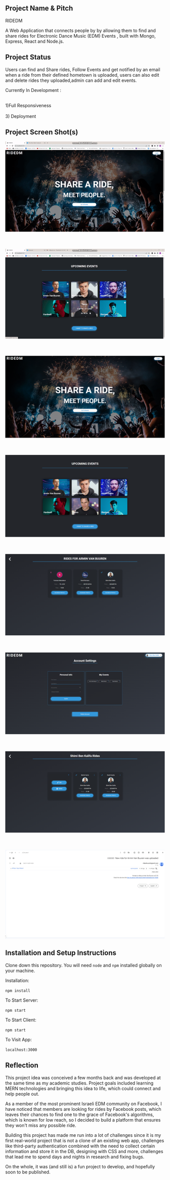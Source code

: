 ## Project Name & Pitch

RIDEDM

A Web Application that connects people by by allowing them to find and share rides for Electronic Dance Music (EDM) Events , built with Mongo, Express, React and Node.js.

## Project Status

Users can find and Share rides, Follow Events and get notified by an email when a ride from their defined hometown is uploaded,  users can also edit and delete rides they uploaded,admin can add and edit events.

Currently In Development : 

<br/>
1)Full Responsiveness
<br/>
<br/>
3) Deployment

## Project Screen Shot(s)
 

![](./Readme/first.gif)
<br/>
<br/>
<br/>
<br/>
![](./Readme/second.gif)
<br/>
<br/>
<br/>
<br/>
![](./Readme/Landing.png)
<br/>
<br/>
<br/>
<br/>
![](./Readme/Events.png)
<br/>
<br/>
<br/>
<br/>
![](./Readme/EventRides.png)
<br/>
<br/>
<br/>
<br/>
![](./Readme/Profile.png)
<br/>
<br/>
<br/>
<br/>
![](./Readme/MyRides.png)
<br/>
<br/>
<br/>
<br/>
![](./Readme/Email.png)



## Installation and Setup Instructions


Clone down this repository. You will need `node` and `npm` installed globally on your machine.  

Installation:

`npm install`  

To Start Server:

`npm start`  

To Start Client:

`npm start`

To Visit App:

`localhost:3000`  

## Reflection

This project idea was conceived a few months back and was developed at the same time as my academic studies. Project goals included learning MERN technologies and bringing this idea to life, which could connect and help people out.

As a member of the most prominent Israeli EDM community on Facebook, I have noticed that members are looking for rides by Facebook posts, which leaves their chances to find one to the grace of Facebook's algorithms, which is known for low reach, so I decided to build a platform that ensures they won't miss any possible ride.

Building this project has made me run into a lot of challenges since it is my first real-world project that is not a clone of an existing web app, challenges like third-party authentication combined with the need to collect certain information and store it in the DB, designing with CSS and more, challenges that lead me to spend days and nights in research and fixing bugs. 

On the whole, it was (and still is) a fun project to develop, and hopefully soon to be published.
